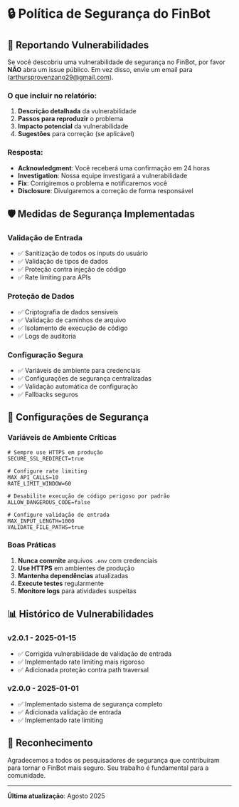 # 🔒 Política de Segurança do FinBot

## 🚨 Reportando Vulnerabilidades

Se você descobriu uma vulnerabilidade de segurança no FinBot, por favor **NÃO** abra um issue público. Em vez disso, envie um email para (arthursprovenzano29@gmail.com).

### **O que incluir no relatório:**

1. **Descrição detalhada** da vulnerabilidade
2. **Passos para reproduzir** o problema
3. **Impacto potencial** da vulnerabilidade
4. **Sugestões** para correção (se aplicável)

### **Resposta:**

- **Acknowledgment**: Você receberá uma confirmação em 24 horas
- **Investigation**: Nossa equipe investigará a vulnerabilidade
- **Fix**: Corrigiremos o problema e notificaremos você
- **Disclosure**: Divulgaremos a correção de forma responsável

## 🛡️ Medidas de Segurança Implementadas

### **Validação de Entrada**
- ✅ Sanitização de todos os inputs do usuário
- ✅ Validação de tipos de dados
- ✅ Proteção contra injeção de código
- ✅ Rate limiting para APIs

### **Proteção de Dados**
- ✅ Criptografia de dados sensíveis
- ✅ Validação de caminhos de arquivo
- ✅ Isolamento de execução de código
- ✅ Logs de auditoria

### **Configuração Segura**
- ✅ Variáveis de ambiente para credenciais
- ✅ Configurações de segurança centralizadas
- ✅ Validação automática de configuração
- ✅ Fallbacks seguros

## 🔧 Configurações de Segurança

### **Variáveis de Ambiente Críticas**
```env
# Sempre use HTTPS em produção
SECURE_SSL_REDIRECT=true

# Configure rate limiting
MAX_API_CALLS=10
RATE_LIMIT_WINDOW=60

# Desabilite execução de código perigoso por padrão
ALLOW_DANGEROUS_CODE=false

# Configure validação de entrada
MAX_INPUT_LENGTH=1000
VALIDATE_FILE_PATHS=true
```

### **Boas Práticas**
1. **Nunca commite** arquivos `.env` com credenciais
2. **Use HTTPS** em ambientes de produção
3. **Mantenha dependências** atualizadas
4. **Execute testes** regularmente
5. **Monitore logs** para atividades suspeitas

## 📊 Histórico de Vulnerabilidades

### **v2.0.1** - 2025-01-15
- ✅ Corrigida vulnerabilidade de validação de entrada
- ✅ Implementado rate limiting mais rigoroso
- ✅ Adicionada proteção contra path traversal

### **v2.0.0** - 2025-01-01
- ✅ Implementado sistema de segurança completo
- ✅ Adicionada validação de entrada
- ✅ Implementado rate limiting

## 🤝 Reconhecimento

Agradecemos a todos os pesquisadores de segurança que contribuíram para tornar o FinBot mais seguro. Seu trabalho é fundamental para a comunidade.

---

**Última atualização**: Agosto 2025 
